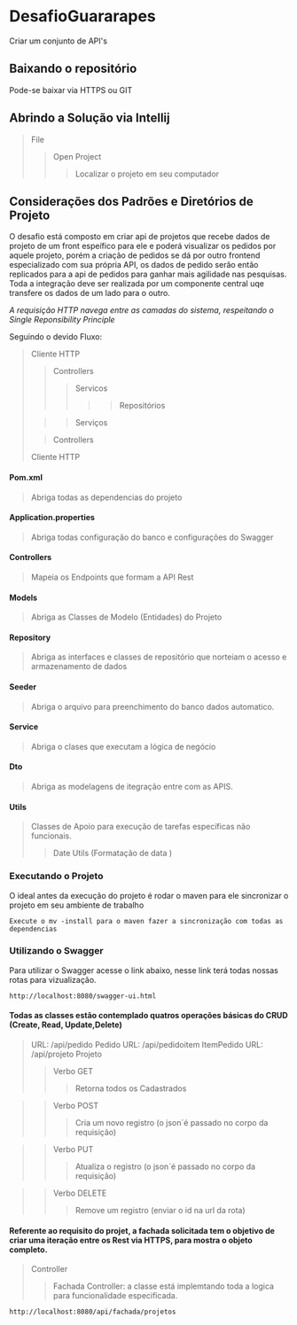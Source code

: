 # DesafioGuararapes

Criar um conjunto de API's

## Baixando o repositório 

Pode-se baixar via HTTPS ou GIT


## Abrindo a Solução via Intellij

> File
>>Open Project
>>>Localizar o projeto em seu computador

##  Considerações dos Padrões e Diretórios de Projeto

O desafio está composto em criar api de projetos que recebe dados de projeto de um front espeífico para ele e poderá visualizar os pedidos por aquele projeto, porém a criação de pedidos se dá por outro frontend especializado com sua própria API, os dados de pedido serão então replicados para a api de pedidos para ganhar mais agilidade nas pesquisas. Toda a integração deve ser realizada por um componente central uqe transfere os dados de um lado para o outro. 

*A requisição HTTP navega entre as camadas do sistema, respeitando o Single Reponsibility Principle*

Seguindo o devido Fluxo:

> Cliente HTTP
>> Controllers
>>> Servicos
>>>>> Repositórios
>
>>>Serviços
>
>>Controllers
>
> Cliente HTTP

#### Pom.xml
> Abriga todas as dependencias do projeto

#### Application.properties
> Abriga todas configuração do banco e configurações do Swagger

#### Controllers
>Mapeia os Endpoints que formam a API Rest

#### Models
> Abriga as Classes de Modelo (Entidades) do Projeto

#### Repository
> Abriga as interfaces e classes de repositório que norteiam o acesso e armazenamento de dados

#### Seeder
> Abriga o arquivo para preenchimento do banco dados automatico.

#### Service
> Abriga o clases que executam a lógica de negócio 


#### Dto
> Abriga as modelagens de itegração entre com as APIS.

#### Utils
> Classes de Apoio para execução de tarefas específicas não funcionais.
>> Date Utils (Formatação de data )
>> 
### Executando o Projeto 

O ideal antes da execução do projeto é rodar o maven para ele sincronizar o projeto em seu ambiente de trabalho
```
Execute o mv -install para o maven fazer a sincronização com todas as dependencias
```

### Utilizando o Swagger


Para utilizar o Swagger acesse o link abaixo, nesse link terá todas nossas rotas para vizualização.
```
http://localhost:8080/swagger-ui.html
```



#### Todas as classes estão contemplado quatros operações básicas do CRUD (Create, Read, Update,Delete)


> URL: /api/pedido Pedido
>  URL: /api/pedidoitem ItemPedido
>  URL: /api/projeto Projeto
>> Verbo GET
>>> Retorna todos os  Cadastrados

>> Verbo POST
>>> Cria um novo registro  (o json´é passado no corpo da requisição)

>> Verbo PUT
>>> Atualiza o registro  (o json´é passado no corpo da requisição)

>> Verbo DELETE
>>> Remove um  registro  (enviar o id na url da rota)


#### Referente ao requisito do projet, a fachada solicitada tem o objetivo de criar uma iteração entre os Rest via HTTPS, para mostra o objeto completo.


> Controller
> > Fachada Controller: a classe está implemtando toda a logica para funcionalidade especificada.
```
http://localhost:8080/api/fachada/projetos
```




